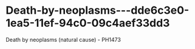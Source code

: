 # Death-by-neoplasms---dde6c3e0-1ea5-11ef-94c0-09c4aef33dd3
Death by neoplasms (natural cause) - PH1473
